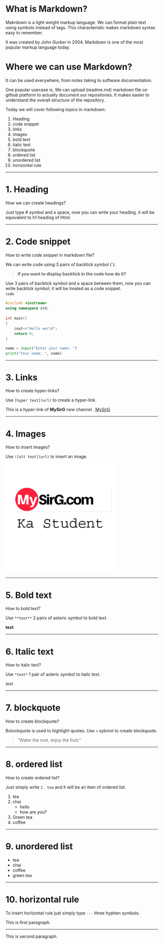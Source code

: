 # What is Markdown?

Makrdown is a light weight markup language. We can format plain text using symbols instead of tags. This characteristic makes markdown syntax easy to remember. 

It was created by *John Gurber* in 2004. Markdown is one of the most popular markup language today. 

# Where we can use Markdown?

It can be used everywhere, from notes taking to software documentation.

One popular usecase is, We can upload (readme.md) markdown file on github platform to actually document our repositories. It makes easier to understand the overall structure of the repository.


Today we will cover following topics in markdown:
1. Heading
2. code snippet
3. links
4. images
5. bold text
6. italic text
7. blockquote
8. ordered list
9. unordered list
10. horizontal rule


---
# 1. Heading
How we can create headings?

Just type # symbol and a space, now you can write your heading. it will be equivalent to h1 heading of Html.

---
# 2. Code snippet
How to write code snippet in markdown file?  

We can write code using 3 pairs of backtick symbol (`).

> **If you want to display backtick in the code how do it?**

Use 3 pairs of backtick symbol and a space between them, now you can write backtick symbol. it will be treated as a code snippet.  
``` code ` ``` 



```cpp
#include <iostream>
using namespace std;

int main()
{
	cout<<"Hello world";
	return 0;
}

```

```python
name = input("Enter your name: ")
print("Your name: ", name)

```
---
# 3. Links
How to create hyper-links?

Use `[hyper text](url)` to create a hyper-link.

This is a hyper-link of **MySirG** new channel . [MySirG](https://youtube.com/@mysirg-neo)

---
# 4. Images

How to insert images?

Use `![alt text](url)` to insert an image.

![Stack of books](./MySirG%20ka%20student.png)

---
# 5. Bold text

How to bold text?

Use `**text**` 2 pairs of asteric symbol to bold text.

**text**

---
# 6. Italic text
How to italic text?

Use `*text*` 1 pair of asteric symbol to italic text.

*text*

---
# 7. blockquote
How to create blockquote?

Bolockquote is used to highlight quotes. Use `>` sybmol to create blockquote.

>"Water the root, enjoy the fruit."


---
# 8. ordered list
How to create ordered list?

Just simply write `1. tea` and it will be an item of ordered list.
1. tea
2. chai
	- hello
	- how are you?
3. Green tea
4. coffee

---
# 9. unordered list
- tea
- chai
- coffee
- green tea

---
# 10. horizontal rule
To insert horizontal rule just simply type `---` three hyphen symbols.


This is first paragraph.

---

This is second paragraph.